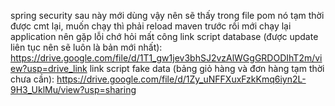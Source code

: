 spring security sau này mới dùng vậy nên sẽ thấy trong file pom nó tạm thời được cmt lại, muốn chạy thì phải reload maven trước rồi mới chạy lại application nên gặp lỗi chớ hỏi mất công
link script database (được update liên tục nên sẽ luôn là bản mới nhất): https://drive.google.com/file/d/1T1_gw1jev3bhSJ2vzAlWGgGRDODIhT2m/view?usp=drive_link
link script fake data (bảng giỏ hàng và đơn hàng tạm thời chưa cần): https://drive.google.com/file/d/1Zy_uNFFXuxFzkKmq6iyn2L-9H3_UklMu/view?usp=sharing
